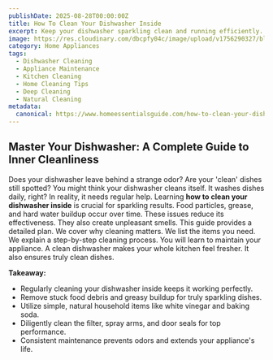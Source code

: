 ```yaml
---
publishDate: 2025-08-28T00:00:00Z
title: How To Clean Your Dishwasher Inside
excerpt: Keep your dishwasher sparkling clean and running efficiently. Learn how to clean your dishwasher inside effectively with simple steps and natural solutions.
image: https://res.cloudinary.com/dbcpfy04c/image/upload/v1756290327/blog_image_1756290327_axw63j.webp
category: Home Appliances
tags:
  - Dishwasher Cleaning
  - Appliance Maintenance
  - Kitchen Cleaning
  - Home Cleaning Tips
  - Deep Cleaning
  - Natural Cleaning
metadata:
  canonical: https://www.homeessentialsguide.com/how-to-clean-your-dishwasher-inside
---
```


## Master Your Dishwasher: A Complete Guide to Inner Cleanliness

Does your dishwasher leave behind a strange odor? Are your 'clean' dishes still spotted? You might think your dishwasher cleans itself. It washes dishes daily, right? In reality, it needs regular help. Learning **how to clean your dishwasher inside** is crucial for sparkling results. Food particles, grease, and hard water buildup occur over time. These issues reduce its effectiveness. They also create unpleasant smells. This guide provides a detailed plan. We cover why cleaning matters. We list the items you need. We explain a step-by-step cleaning process. You will learn to maintain your appliance. A clean dishwasher makes your whole kitchen feel fresher. It also ensures truly clean dishes.

**Takeaway:**

*   Regularly cleaning your dishwasher inside keeps it working perfectly.
*   Remove stuck food debris and greasy buildup for truly sparkling dishes.
*   Utilize simple, natural household items like white vinegar and baking soda.
*   Diligently clean the filter, spray arms, and door seals for top performance.
*   Consistent maintenance prevents odors and extends your appliance's life.